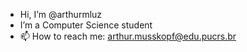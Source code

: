 - Hi, I’m @arthurmluz
- I’m a Computer Science student
- 📫 How to reach me: arthur.musskopf@edu.pucrs.br

<!---
arthurmluz/arthurmluz is a ✨ special ✨ repository because its `README.md` (this file) appears on your GitHub profile.
You can click the Preview link to take a look at your changes.
--->
